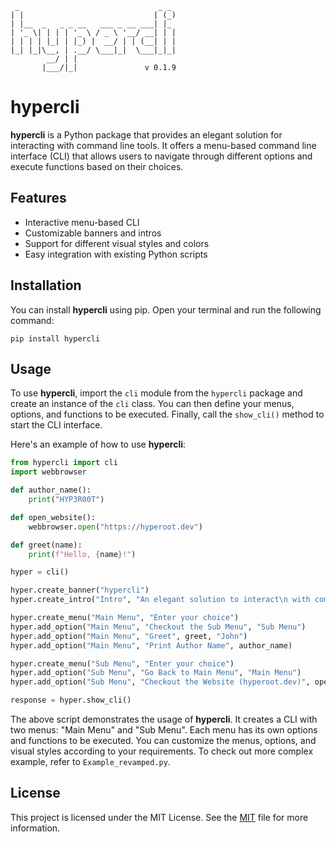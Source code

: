 ```
 _                               _ _
| |                             | (_)
| |__  _   _ _ __   ___ _ __ ___| |_
| '_ \| | | | '_ \ / _ \ '__/ __| | |
| | | | |_| | |_) |  __/ | | (__| | |
|_| |_|\__, | .__/ \___|_|  \___|_|_|
        __/ | |
       |___/|_|               v 0.1.9
```

# hypercli

**hypercli** is a Python package that provides an elegant solution for interacting with command line tools. It offers a menu-based command line interface (CLI) that allows users to navigate through different options and execute functions based on their choices.

## Features

- Interactive menu-based CLI
- Customizable banners and intros
- Support for different visual styles and colors
- Easy integration with existing Python scripts

## Installation

You can install **hypercli** using pip. Open your terminal and run the following command:

```
pip install hypercli
```

## Usage

To use **hypercli**, import the `cli` module from the `hypercli` package and create an instance of the `cli` class. You can then define your menus, options, and functions to be executed. Finally, call the `show_cli()` method to start the CLI interface.

Here's an example of how to use **hypercli**:

```python
from hypercli import cli
import webbrowser

def author_name():
    print("HYP3R00T")

def open_website():
    webbrowser.open("https://hyperoot.dev")

def greet(name):
    print(f"Hello, {name}!")

hyper = cli()

hyper.create_banner("hypercli")
hyper.create_intro("Intro", "An elegant solution to interact\n with command line tools")

hyper.create_menu("Main Menu", "Enter your choice")
hyper.add_option("Main Menu", "Checkout the Sub Menu", "Sub Menu")
hyper.add_option("Main Menu", "Greet", greet, "John")
hyper.add_option("Main Menu", "Print Author Name", author_name)

hyper.create_menu("Sub Menu", "Enter your choice")
hyper.add_option("Sub Menu", "Go Back to Main Menu", "Main Menu")
hyper.add_option("Sub Menu", "Checkout the Website (hyperoot.dev)", open_website)

response = hyper.show_cli()
```

The above script demonstrates the usage of **hypercli**. It creates a CLI with two menus: "Main Menu" and "Sub Menu". Each menu has its own options and functions to be executed. You can customize the menus, options, and visual styles according to your requirements. To check out more complex example, refer to `Example_revamped.py`.

## License

This project is licensed under the MIT License. See the [MIT](https://choosealicense.com/licenses/mit/) file for more information.
